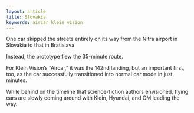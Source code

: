 ```yaml
---
layout: article
title: Slovakia
keywords: aircar klein vision
---
```


One car skipped the streets entirely on its way from the Nitra airport in Slovakia to that in Bratislava.

Instead, the prototype flew the 35-minute route.

For Klein Vision’s “Aircar,” it was the 142nd landing, but an important first, too, as the car successfully transitioned into normal car mode in just minutes.

While behind on the timeline that science-fiction authors envisioned, flying cars are slowly coming around with Klein, Hyundai, and GM leading the way.
